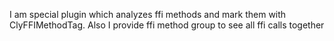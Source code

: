 I am special plugin which analyzes ffi methods and mark them with ClyFFIMethodTag.
Also I provide ffi method group to see all ffi calls together